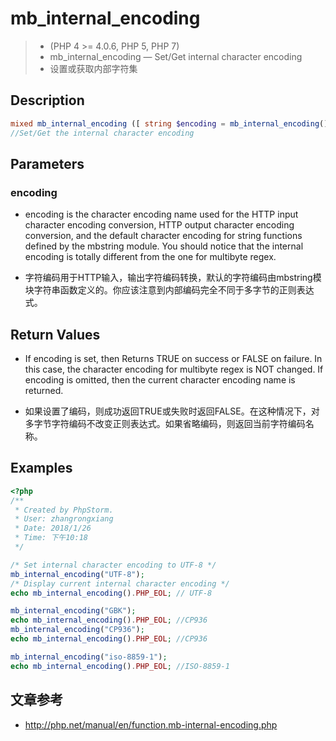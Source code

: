 # mb_internal_encoding

> - (PHP 4 >= 4.0.6, PHP 5, PHP 7)
> - mb_internal_encoding — Set/Get internal character encoding
> - 设置或获取内部字符集

## Description

```PHP
mixed mb_internal_encoding ([ string $encoding = mb_internal_encoding() ] )
//Set/Get the internal character encoding
```

## Parameters
### encoding
- encoding is the character encoding name used for the HTTP input character encoding conversion, HTTP output character encoding conversion, and the default character encoding for string functions defined by the mbstring module. You should notice that the internal encoding is totally different from the one for multibyte regex.

- 字符编码用于HTTP输入，输出字符编码转换，默认的字符编码由mbstring模块字符串函数定义的。你应该注意到内部编码完全不同于多字节的正则表达式。

## Return Values
- If encoding is set, then Returns TRUE on success or FALSE on failure. In this case, the character encoding for multibyte regex is NOT changed. If encoding is omitted, then the current character encoding name is returned.

- 如果设置了编码，则成功返回TRUE或失败时返回FALSE。在这种情况下，对多字节字符编码不改变正则表达式。如果省略编码，则返回当前字符编码名称。

## Examples

```php
<?php
/**
 * Created by PhpStorm.
 * User: zhangrongxiang
 * Date: 2018/1/26
 * Time: 下午10:18
 */

/* Set internal character encoding to UTF-8 */
mb_internal_encoding("UTF-8");
/* Display current internal character encoding */
echo mb_internal_encoding().PHP_EOL; // UTF-8

mb_internal_encoding("GBK");
echo mb_internal_encoding().PHP_EOL; //CP936
mb_internal_encoding("CP936");
echo mb_internal_encoding().PHP_EOL; //CP936

mb_internal_encoding("iso-8859-1");
echo mb_internal_encoding().PHP_EOL; //ISO-8859-1

```

## 文章参考
- <http://php.net/manual/en/function.mb-internal-encoding.php>



